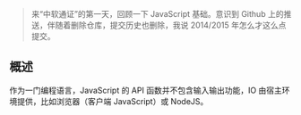 > 来“中软通证”的第一天，回顾一下 JavaScript 基础。意识到 Github 上的推送，伴随着删除仓库，提交历史也删除，我说 2014/2015 年怎么才这么点提交。

## 概述

作为一门编程语言，JavaScript 的 API 函数并不包含输入输出功能，IO 由宿主环境提供，比如浏览器（客户端 JavaScript）或 NodeJS。

